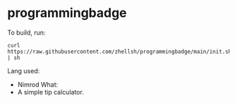# programmingbadge
To build, run:
```
curl https://raw.githubusercontent.com/zhellsh/programmingbadge/main/init.sh | sh
```
Lang used:
 - Nimrod
What:
 - A simple tip calculator.
